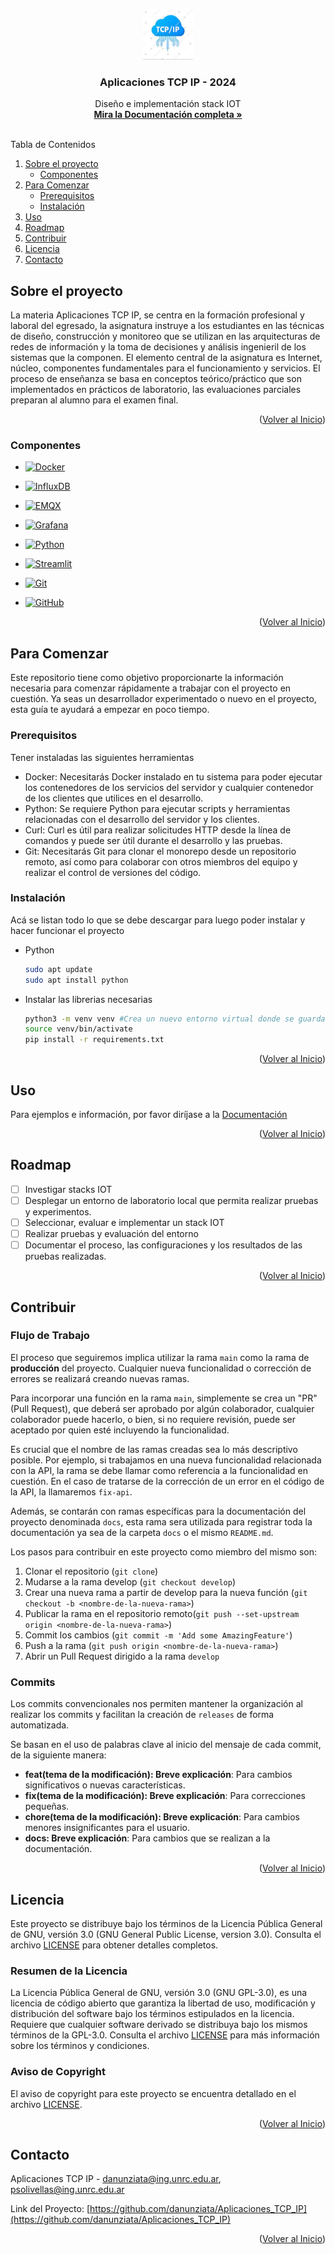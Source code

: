 <a name="readme-top"></a>

<!-- PROJECT LOGO -->
<br />


<div align="center">
  <a href="https://github.com/danunziata/Aplicaciones_TCP_IP">
    <img src="assets/logotcpip.jpeg" alt="Logo" width="80" height="80">
  </a>
<h3 align="center">Aplicaciones TCP IP - 2024</h3>

  <p align="center">
    Diseño e implementación stack IOT
    <br />
    <a href="https://danunziata.github.io/Aplicaciones_TCP_IP/"><strong>Mira la Documentación completa »</strong></a>
    <br />
    <br />
  </p>

</div>


<!-- TABLE OF CONTENTS -->

  <summary>Tabla de Contenidos</summary>
  <ol>
    <li>
      <a href="#sobre-el-proyecto">Sobre el proyecto</a>
      <ul>
        <li><a href="#Componentes">Componentes</a></li>
      </ul>
    </li>
    <li>
      <a href="#para-comenzar">Para Comenzar</a>
      <ul>
        <li><a href="#prerequisitos">Prerequisitos</a></li>
        <li><a href="#instalación">Instalación</a></li>
      </ul>
    </li>
    <li><a href="#uso">Uso</a></li>
    <li><a href="#roadmap">Roadmap</a></li>
    <li><a href="#contribuir">Contribuir</a></li>
    <li><a href="#licencia">Licencia</a></li>
    <li><a href="#contacto">Contacto</a></li>
  </ol>


<!-- ABOUT THE PROJECT -->

## Sobre el proyecto


La materia Aplicaciones TCP IP, se centra en la formación profesional y laboral del egresado, la asignatura instruye a los estudiantes en las técnicas de diseño, construcción y monitoreo que se utilizan en las arquitecturas de redes de información y la toma de decisiones y análisis ingenieril de los sistemas que la componen. El elemento central de la asignatura es Internet, núcleo, componentes fundamentales para el funcionamiento y servicios. El proceso de enseñanza se basa en conceptos teórico/práctico que son implementados en prácticos de laboratorio, las evaluaciones parciales preparan al alumno para el examen final.


<p align="right">(<a href="#readme-top">Volver al Inicio</a>)</p>

### Componentes



- [![Docker](https://img.shields.io/badge/Docker-2496ED?style=for-the-badge&logo=docker&logoColor=white)](https://www.docker.com/)

- [![InfluxDB](https://img.shields.io/badge/InfluxDB-22ADF6?style=for-the-badge&logo=influxdb&logoColor=white)](https://www.influxdata.com/)

- [![EMQX](https://img.shields.io/badge/EMQX-0072C6?style=for-the-badge&logo=emqx&logoColor=white)](https://www.emqx.com/)

- [![Grafana](https://img.shields.io/badge/Grafana-F46800?style=for-the-badge&logo=grafana&logoColor=white)](https://grafana.com/)

- [![Python](https://img.shields.io/badge/Python-FFD43B?style=for-the-badge&logo=python&logoColor=black)](https://www.python.org/)

- [![Streamlit](https://img.shields.io/badge/Streamlit-FF4B4B?style=for-the-badge&logo=streamlit&logoColor=white)](https://www.streamlit.io/)

- [![Git](https://img.shields.io/badge/Git-F05032?style=for-the-badge&logo=git&logoColor=white)](https://git-scm.com/)

- [![GitHub](https://img.shields.io/badge/GitHub-181717?style=for-the-badge&logo=github&logoColor=white)](https://github.com/)

<p align="right">(<a href="#readme-top">Volver al Inicio</a>)</p>

<!-- GETTING STARTED -->

## Para Comenzar

Este repositorio tiene como objetivo proporcionarte la información necesaria para comenzar rápidamente a trabajar con el proyecto en cuestión. Ya seas un desarrollador experimentado o nuevo en el proyecto, esta guía te ayudará a empezar en poco tiempo.

### Prerequisitos

Tener instaladas las siguientes herramientas

- Docker: Necesitarás Docker instalado en tu sistema para poder ejecutar los contenedores de los servicios del servidor y cualquier contenedor de los clientes que utilices en el desarrollo.
- Python: Se requiere Python para ejecutar scripts y herramientas relacionadas con el desarrollo del servidor y los clientes.
- Curl: Curl es útil para realizar solicitudes HTTP desde la línea de comandos y puede ser útil durante el desarrollo y las pruebas.
- Git: Necesitarás Git para clonar el monorepo desde un repositorio remoto, así como para colaborar con otros miembros del equipo y realizar el control de versiones del código.


### Instalación

Acá se listan todo lo que se debe descargar para luego poder instalar y hacer funcionar el proyecto
* Python
  
  ```sh
  sudo apt update
  sudo apt install python
  ```

- Instalar las librerias necesarias

  ```sh
  python3 -m venv venv #Crea un nuevo entorno virtual donde se guardan todas las librerias a utilizar
  source venv/bin/activate
  pip install -r requirements.txt
  ```

<p align="right">(<a href="#readme-top">Volver al Inicio</a>)</p>

<!-- USAGE EXAMPLES -->

## Uso

Para ejemplos e información, por favor diríjase a la [Documentación](https://github.com/danunziata/Aplicaciones_TCP_IP)

<p align="right">(<a href="#readme-top">Volver al Inicio</a>)</p>

<!-- ROADMAP -->

## Roadmap

- [ ] Investigar stacks IOT
- [ ] Desplegar un entorno de laboratorio local que permita realizar pruebas y experimentos.
- [ ] Seleccionar, evaluar e implementar un stack IOT 
- [ ] Realizar pruebas y evaluación del entorno
- [ ] Documentar el proceso, las configuraciones y los resultados de las pruebas realizadas.

<p align="right">(<a href="#readme-top">Volver al Inicio</a>)</p>

<!-- CONTRIBUTING -->
## Contribuir

### Flujo de Trabajo

El proceso que seguiremos implica utilizar la rama `main` como la rama de **producción** del proyecto. Cualquier nueva funcionalidad o corrección de errores se realizará creando nuevas ramas.

Para incorporar una función en la rama `main`,  simplemente se crea un "PR" (Pull Request), que deberá ser aprobado por algún colaborador, cualquier colaborador puede hacerlo, o bien, si no requiere revisión, puede ser aceptado por quien esté incluyendo la  funcionalidad.

Es crucial que el nombre de las ramas creadas sea lo más descriptivo  posible. Por ejemplo, si trabajamos en una nueva funcionalidad  relacionada con la API, la rama se debe llamar como referencia a la funcionalidad en cuestión. En el caso de tratarse de la corrección de un error en el código de la API, la llamaremos `fix-api`.

Además, se contarán con ramas específicas para la documentación del proyecto denominada `docs`, esta rama sera utilizada para registrar toda la documentación ya sea de la carpeta `docs` o el mismo `README.md`.

Los pasos para contribuir en este proyecto como miembro del mismo son:

1. Clonar el repositorio (`git clone`)
2. Mudarse a la rama develop (`git checkout develop`)
3. Crear una nueva rama a partir de develop para la nueva función (`git checkout -b <nombre-de-la-nueva-rama>`)
4. Publicar la rama en el repositorio remoto(`git push --set-upstream origin <nombre-de-la-nueva-rama>`)
5. Commit los cambios (`git commit -m 'Add some AmazingFeature'`)
6. Push a la rama (`git push origin <nombre-de-la-nueva-rama>`)
7. Abrir un Pull Request dirigido a la rama `develop`

### Commits

Los commits convencionales nos permiten mantener la organización al realizar los commits y facilitan la creación de `releases` de forma automatizada.

Se basan en el uso de palabras clave al inicio del mensaje de cada commit, de la siguiente manera:

- **feat(tema de la modificación): Breve explicación**: Para cambios significativos o nuevas características.
- **fix(tema de la modificación): Breve explicación**: Para correcciones pequeñas.
- **chore(tema de la modificación): Breve explicación**: Para cambios menores insignificantes para el usuario.
- **docs: Breve explicación**: Para cambios que se realizan a la documentación.

<p align="right">(<a href="#readme-top">Volver al Inicio</a>)</p>

<!-- LICENSE -->

## Licencia

Este proyecto se distribuye bajo los términos de la  Licencia Pública General de GNU, versión 3.0 (GNU General Public  License, version 3.0). Consulta el archivo [LICENSE](https://github.com/danunziata/Aplicaciones_TCP_IP/blob/main/LICENSE) para obtener detalles completos.

### Resumen de la Licencia

La Licencia Pública General de GNU, versión 3.0 (GNU GPL-3.0), es una licencia de código abierto que garantiza la libertad de uso, modificación y distribución del software bajo los términos estipulados en la licencia. Requiere que cualquier software derivado se distribuya bajo los mismos términos de la GPL-3.0. Consulta el archivo [LICENSE](https://github.com/danunziata/Aplicaciones_TCP_IP/blob/main/LICENSE) para más información sobre los términos y condiciones.

### Aviso de Copyright

El aviso de copyright para este proyecto se encuentra detallado en el archivo [LICENSE](https://github.com/danunziata/Aplicaciones_TCP_IP/blob/main/LICENSE).

<p align="right">(<a href="#readme-top">Volver al Inicio</a>)</p>

<!-- CONTACT -->

## Contacto

Aplicaciones TCP IP - danunziata@ing.unrc.edu.ar, psolivellas@ing.unrc.edu.ar

Link del Proyecto: [https://github.com/danunziata/Aplicaciones_TCP_IP](https://github.com/danunziata/Aplicaciones_TCP_IP)

<p align="right">(<a href="#readme-top">Volver al Inicio</a>)</p>

